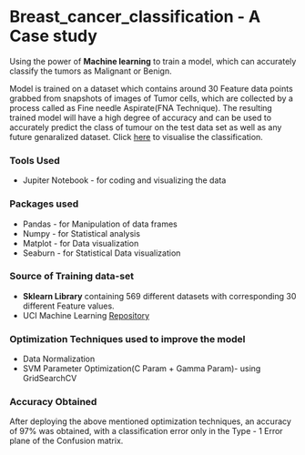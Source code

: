 # Breast_cancer_classification  - A Case study
Using the power of **Machine learning** to train a model, which can accurately classify the tumors as Malignant or Benign.

Model is trained on a dataset which contains around 30 Feature data points grabbed from snapshots of images of Tumor cells, which are collected by a process called as Fine needle Aspirate(FNA Technique). The resulting trained model will have a high degree of accuracy and can be used to accurately predict the class of tumour on the test data set as well as any future genaralized dataset. Click [here](https://github.com/vaishak47/breast_cancer_classifier/blob/master/Cancer_Classification.ipynb) to visualise the classification.

### Tools Used
* Jupiter Notebook - for coding and visualizing the data

### Packages used
* Pandas - for Manipulation of data frames
* Numpy - for Statistical analysis
* Matplot - for Data visualization
* Seaburn - for Statistical Data visualization

### Source of Training data-set
* **Sklearn Library** containing 569 different datasets with corresponding 30 different Feature values.
* UCI Machine Learning [Repository](https://archive.ics.uci.edu/ml/datasets/Breast+Cancer+Wisconsin+(Diagnostic))

### Optimization Techniques used to improve the model
* Data Normalization
* SVM Parameter Optimization(C Param + Gamma Param)- using GridSearchCV

### Accuracy Obtained
After deploying the above mentioned optimization techniques, an accuracy of 97% was obtained, with a classification error only in the Type - 1 Error plane of the Confusion matrix.
